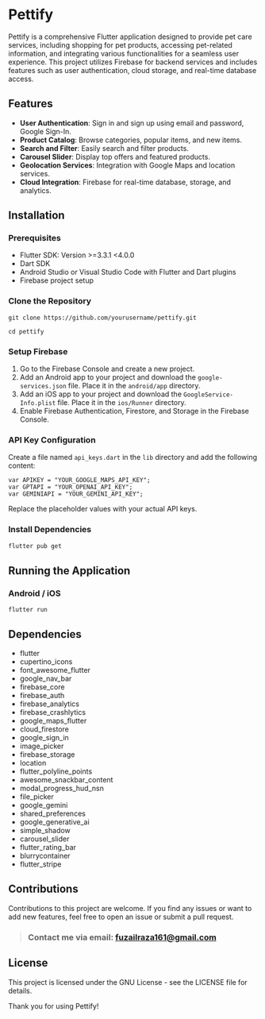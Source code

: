 # Pettify

Pettify is a comprehensive Flutter application designed to provide pet care services, including shopping for pet products, accessing pet-related information, and integrating various functionalities for a seamless user experience. This project utilizes Firebase for backend services and includes features such as user authentication, cloud storage, and real-time database access.

## Features

- **User Authentication**: Sign in and sign up using email and password, Google Sign-In.
- **Product Catalog**: Browse categories, popular items, and new items.
- **Search and Filter**: Easily search and filter products.
- **Carousel Slider**: Display top offers and featured products.
- **Geolocation Services**: Integration with Google Maps and location services.
- **Cloud Integration**: Firebase for real-time database, storage, and analytics.

## Installation

### Prerequisites

- Flutter SDK: Version >=3.3.1 <4.0.0
- Dart SDK
- Android Studio or Visual Studio Code with Flutter and Dart plugins
- Firebase project setup

### Clone the Repository

```
git clone https://github.com/yourusername/pettify.git
```
```
cd pettify
```

### Setup Firebase

1. Go to the Firebase Console and create a new project.
2. Add an Android app to your project and download the `google-services.json` file. Place it in the `android/app` directory.
3. Add an iOS app to your project and download the `GoogleService-Info.plist` file. Place it in the `ios/Runner` directory.
4. Enable Firebase Authentication, Firestore, and Storage in the Firebase Console.

### API Key Configuration

Create a file named `api_keys.dart` in the `lib` directory and add the following content:

```
var APIKEY = "YOUR_GOOGLE_MAPS_API_KEY";
var GPTAPI = "YOUR_OPENAI_API_KEY";
var GEMINIAPI = "YOUR_GEMINI_API_KEY";
```

Replace the placeholder values with your actual API keys.

### Install Dependencies

```bash
flutter pub get
```

## Running the Application

### Android / iOS

```
flutter run
```


## Dependencies

- flutter 
- cupertino_icons
- font_awesome_flutter
- google_nav_bar
- firebase_core
- firebase_auth
- firebase_analytics
- firebase_crashlytics
- google_maps_flutter
- cloud_firestore
- google_sign_in
- image_picker
- firebase_storage
- location
- flutter_polyline_points
- awesome_snackbar_content
- modal_progress_hud_nsn
- file_picker
- google_gemini
- shared_preferences
- google_generative_ai
- simple_shadow
- carousel_slider
- flutter_rating_bar
- blurrycontainer
- flutter_stripe

## Contributions
Contributions to this project are welcome. If you find any issues or want to add new features, feel free to open an issue or submit a pull request.  
> ### Contact me via email: [fuzailraza161@gmail.com](mailto:fuzailraza161@gmail.com)  

## License

This project is licensed under the GNU License - see the LICENSE file for details.


Thank you for using Pettify!